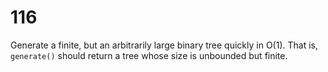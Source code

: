 [_metadata_:difficulty]:-  "Medium"
[_metadata_:asker]:-       "Street"
[_metadata_:tags]:-        "binary-tree"

# 116

Generate a finite, but an arbitrarily large binary tree quickly in O(1).
That is, `generate()` should return a tree whose size is unbounded but finite.
